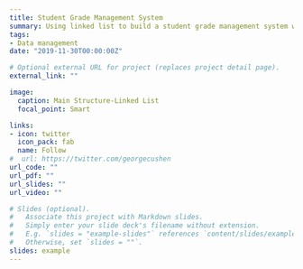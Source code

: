 ```yaml
---
title: Student Grade Management System
summary: Using linked list to build a student grade management system with C++. The main functions include input, insert, delete, find, display, save (as cvs.), sort, statistics (sort grade by subject and count students in each letter grade), and exit.
tags:
- Data management
date: "2019-11-30T00:00:00Z"

# Optional external URL for project (replaces project detail page).
external_link: ""

image:
  caption: Main Structure-Linked List
  focal_point: Smart

links:
- icon: twitter
  icon_pack: fab
  name: Follow
#  url: https://twitter.com/georgecushen
url_code: ""
url_pdf: ""
url_slides: ""
url_video: ""

# Slides (optional).
#   Associate this project with Markdown slides.
#   Simply enter your slide deck's filename without extension.
#   E.g. `slides = "example-slides"` references `content/slides/example-slides.md`.
#   Otherwise, set `slides = ""`.
slides: example
---
```


